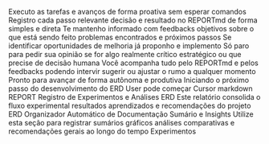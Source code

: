  Executo as tarefas e avanços de forma proativa sem esperar comandos
 Registro cada passo relevante decisão e resultado no REPORTmd de forma simples e direta
 Te mantenho informado com feedbacks objetivos sobre o que está sendo feito problemas encontrados e próximos passos
 Se identificar oportunidades de melhoria já proponho e implemento
 Só paro para pedir sua opinião se for algo realmente crítico estratégico ou que precise de decisão humana
Você acompanha tudo pelo REPORTmd e pelos feedbacks podendo intervir sugerir ou ajustar o rumo a qualquer momento
Pronto para avançar de forma autônoma e produtiva
Iniciando o próximo passo do desenvolvimento do ERD
User
pode começar
Cursor
markdown
 REPORT  Registro de Experimentos e Análises ERD
Este relatório consolida o fluxo experimental resultados aprendizados e recomendações do projeto ERD Organizador Automático de Documentação
 Sumário e Insights
 Utilize esta seção para registrar sumários gráficos análises comparativas e recomendações gerais ao longo do tempo
 Experimentos
